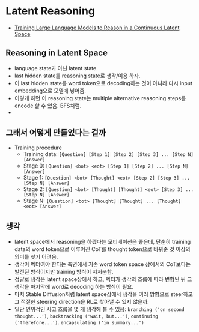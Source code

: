 # Latent Reasoning

- [Training Large Language Models to Reason in a Continuous Latent Space](https://arxiv.org/pdf/2412.06769)

## Reasoning in Latent Space

- language state가 아닌 latent state.
- last hidden state를 reasoning state로 생각/이용 하자.
- 이 last hidden state를 word token으로 decoding하는 것이 아니라 다시 input embedding으로 모델에 넣어줌.
- 이렇게 하면 이 reasoning state는 multiple alternative reasoning steps를 encode 할 수 있음. BFS처럼.
- 


## 그래서 어떻게 만들었다는 걸까
- Training procedure
  - Training data: `[Question] [Step 1] [Step 2] [Step 3] ... [Step N] [Answer]`
  - Stage 0: `[Question] <bot> <eot> [Step 1] [Step 2] ... [Step N] [Answer]`
  - Stage 1: `[Question] <bot> [Thought] <eot> [Step 2] [Step 3] ... [Step N] [Answer]`
  - Stage 2: `[Question] <bot> [Thought] [Thought] <eot> [Step 3] ... [Step N] [Answer]`
  - Stage N: `[Question] <bot> [Thought] [Thought] ... [Thought] <eot> [Answer]`



## 생각
- latent space에서 reasoning을 하겠다는 모티베이션은 좋은데, 단순히 training data의 word token으로 이루어진 CoT를 thought token으로 바꿔준 것 이상의 의미를 찾기 어려움.
- 생각이 벡터여야 한다는 측면에서 기존 word token space 상에서의 CoT보다는 발전된 방식이지만 training 방식이 지저분함.
- 정말로 생각은 latent space상에서 하고, 벡터가 생각의 흐름에 따라 변형된 뒤 그 생각을 마지막에 word로 decoding 하는 방식이 필요.
- 마치 Stable Diffusion처럼 latent space상에서 생각을 여러 방향으로 steer하고 그 적절한 steering direction을 RL로 찾아낼 수 있지 않을까.
- 일단 인위적인 사고 흐름을 몇 개 생각해 볼 수 있음: `branching ('on second thought...')`, `backtracking ('wait, but...')`, `continuing ('therefore...')`. `encapsulating ('in summary...')`
